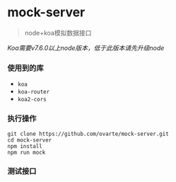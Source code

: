# mock-server
> node+koa模拟数据接口

*Koa需要v7.6.0以上node版本，低于此版本请先升级node*

### 使用到的库
+ `koa`
+ `koa-router`
+ `koa2-cors`

### 执行操作
```
git clone https://github.com/ovarte/mock-server.git
cd mock-server
npm install
npm run mock
```
### 测试接口

